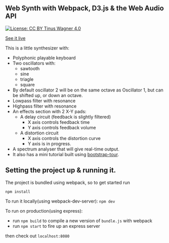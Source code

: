 ## Web Synth with Webpack, D3.js & the Web Audio API
[![License: CC BY Tinus Wagner 4.0](https://licensebuttons.net/l/by/4.0/80x15.png)](http://creativecommons.org/licenses/by/4.0/)

[See it live](https://mysterious-ravine-13417.herokuapp.com/)

This is a little synthesizer with:
- Polyphonic playable keyboard
- Two oscillators with:
  - sawtooth
  - sine
  - triagle
  - square
- By default oscillator 2 will be on the same octave as Oscillator 1, but can be shifted up, or down an octave.
- Lowpass filter with resonance
- Highpass filter with resonance
- An effects section with 2 X-Y pads:
  - A delay circuit (feedback is slightly filtered)
    - X axis controls feedback time
    - Y axis controls feedback volume
  - A distortion circuit
    - X axis controls the distortion curve
    - Y axis is in progress.
- A spectrum analyser that will give real-time output.
- It also has a mini tutorial built using [bootstrap-tour](http://bootstraptour.com/api/).

## Setting the project up & running it.

The project is bundled using webpack, so to get started run

`npm install`

To run it locally(using webpack-dev-server):
`npm dev`

To run on production(using express):
- run `npm build` to compile a new version of `bundle.js` with webpack
- run `npm start` to fire up an express server

then check out `localhost:8080`
